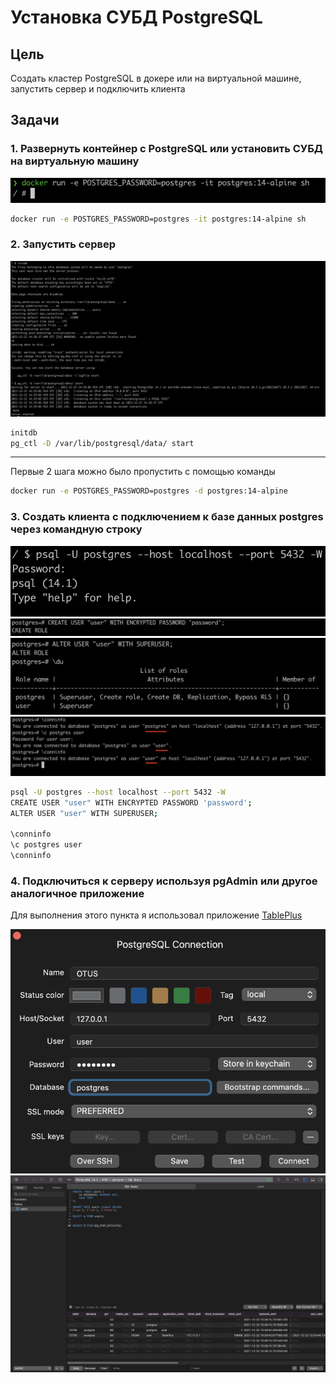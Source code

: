 # Установка СУБД PostgreSQL

## Цель

Создать кластер PostgreSQL в докере или на виртуальной машине, запустить сервер и подключить клиента

## Задачи

### 1. Развернуть контейнер с PostgreSQL или установить СУБД на виртуальную машину

![Start Container](img/start_container.png)

```bash
docker run -e POSTGRES_PASSWORD=postgres -it postgres:14-alpine sh
```

### 2. Запустить сервер

![Start Postgres](img/start_postgres.png)

```bash
initdb
pg_ctl -D /var/lib/postgresql/data/ start
```

---

Первые 2 шага можно было пропустить с помощью команды

```bash
docker run -e POSTGRES_PASSWORD=postgres -d postgres:14-alpine
```

### 3. Создать клиента с подключением к базе данных postgres через командную строку

![Connect](img/connect_postgres.png)
![Create User](img/create_user.png)
![Add Privileges](img/add_privileges.png)
![Change User](img/change_user.png)

```bash
psql -U postgres --host localhost --port 5432 -W
CREATE USER "user" WITH ENCRYPTED PASSWORD 'password';
ALTER USER "user" WITH SUPERUSER;

\conninfo
\c postgres user
\conninfo
```

### 4. Подключиться к серверу используя pgAdmin или другое аналогичное приложение

Для выполнения этого пункта я использовал приложение [TablePlus](https://tableplus.com/)

![Login with TablePlus](img/login_tableplus.png)
![Connected with TablePlus](img/connect_with_tableplus.png)

